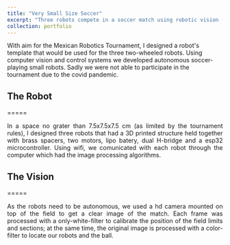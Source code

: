 ```yaml
---
title: "Very Small Size Soccer"
excerpt: "Three robots compete in a soccer match using robotic vision (2020). <br/><img src='/images/vsss.png'>"
collection: portfolio
---
```


With aim for the Mexican Robotics Tournament, I designed a robot's template that would be used for the three two-wheeled robots. Using computer vision and control systems we developed autonomous soccer-playing small robots. Sadly we were not able to participate in the tournament due to the covid pandemic. 

## The Robot
=====
<p style='text-align: justify;'>
In a space no grater than 7.5x7.5x7.5 cm (as limited by the tournament rules), I designed three robots that had a 3D printed structure held together with brass spacers, two motors, lipo batery, dual H-bridge and a esp32 microcontroller. Using wifi, we comunicated with each robot through the computer which had the image processing algorithms.
</p>

## The Vision
=====

<p style='text-align: justify;'>
As the robots need to be autonomous, we used a hd camera mounted on top of the field to get a clear image of the match. Each frame was processed with a only-white-filter to calibrate the position of the field limits and sections; at the same time, the original image is processed with a color-filter to locate our robots and the ball. 
</p>